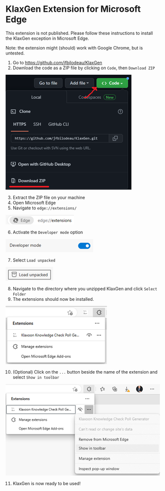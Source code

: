 # KlaxGen Extension for Microsoft Edge

This extension is not published. Please follow these instructions to install the KlaxGen exception in Microsoft Edge.

Note: the extension might (should) work with Google Chrome, but is untested.

1. Go to https://github.com/jfbilodeau/KlaxGen
2. Download the code as a ZIP file by clicking on `Code`, then `Download ZIP`

![Download zip from the code menu](doc/downloadzip.png)

3. Extract the ZIP file on your machine
4. Open Microsoft Edge
5. Navigate to `edge://extensions/`

![Edge extension URL](doc/edgeextensions.png)

6. Activate the `Developer mode` option

![Developer mode turned on](doc/devmode.png)

7. Select `Load unpacked`

![Load unpacked button](doc/loadunpacked.png)

8. Navigate to the directory where you unzipped KlaxGen and click `Select Folder`
9. The extensions should now be installed.

![Edge extension menu](doc/extensions.png)

10. (Optional) Click on the `...` button beside the name of the extension and select `Show in toolbar`

![Show in toolbar](doc/showintoolbar.png)

11. KlaxGen is now ready to be used!